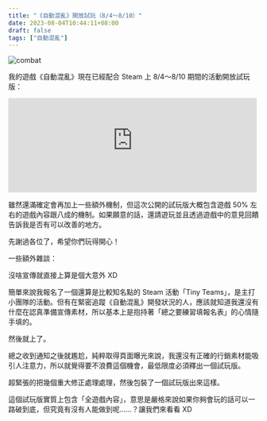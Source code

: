 ```yaml
---
title: "《自動混亂》開放試玩（8/4～8/10）"
date: 2023-08-04T10:44:11+08:00
draft: false
tags: ["自動混亂"]
---
```


![combat](/images/posts/autopanic-devlog/0022/Steam_Combat.gif)

我的遊戲《自動混亂》現在已經配合 Steam 上 8/4～8/10 期間的活動開放試玩版：

<iframe src="https://ststore.steampowered.com/widget/1311580/" frameborder="0" width="500" height="190"></iframe>

雖然還滿確定會再加上一些額外機制，但這次公開的試玩版大概包含遊戲 50% 左右的遊戲內容跟八成的機制。如果願意的話，還請遊玩並且透過遊戲中的意見回饋告訴我是否有可以改善的地方。

先謝過各位了，希望你們玩得開心！





一些額外雜談：

沒啥宣傳就直接上算是個大意外 XD

簡單來說我報名了一個還算是比較知名點的 Steam 活動「Tiny Teams」，是主打小團隊的活動。但有在緊密追蹤《自動混亂》開發狀況的人，應該就知道我還沒有什麼在認真準備宣傳素材，所以基本上是抱持著「總之要練習填報名表」的心情隨手填的。

然後就上了。

總之收到通知之後就尷尬，純粹取得頁面曝光來說，我還沒有正確的行銷素材能吸引人注意力，所以就覺得要不浪費這個機會，最低限度必須釋出一個試玩版。

超緊張的把幾個重大修正處理處理，然後包裝了一個試玩版出來這樣。

這個試玩版實質上包含「全遊戲內容」，意思是嚴格來說如果你夠會玩的話可以一路破到底，但究竟有沒有人能做到呢......？讓我們來看看 XD